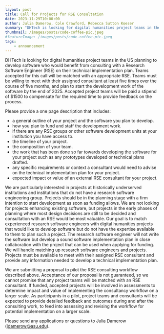 ```yaml
---
layout: post
title: Call for Projects for RSE Consultation
date: 2023-11-29T10:00:00
author: Julia Damerow, Cole Crawford, Rebecca Sutton Koeser
summary: "DHTech is looking for digital humanities project teams in the US planning to develop software who would benefit from consulting with a Research Software Engineer (RSE) on their technical implementation plan."
thumbnail: /images/posts/code-coffee-pic.jpeg
#featureImage: /images/posts/code-coffee-pic.jpeg
tags:
    - announcement
---
```


DHTech is looking for digital humanities project teams in the US planning to develop software who would benefit from consulting with a Research Software Engineer (RSE) on their technical implementation plan. Teams accepted for this call will be matched with an appropriate RSE. Teams must be willing to meet with their assigned consultant at least five times over the course of five months, and plan to start the development work of the software by the end of 2025. Accepted project teams will be paid a stipend of $1500 to compensate for the required time to provide feedback on the process. 

Please provide a one page description that includes:
- a general outline of your project and the software you plan to develop.
- how you plan to fund and staff the development work.
- if there are any RSE groups or other software development units at your institution you have access to. 
- the timeline of your project.
- the composition of your team.
- the work that has been done so far towards developing the software for your project such as any prototypes developed or technical plans drafted.
- any specific requirements or context a consultant would need to advise on the technical implementation plan for your project.
- expected impact or value of an external RSE consultant for your project.

We are particularly interested in projects at historically underserved institutions and institutions that do not have a research software engineering group. Projects should be in the planning stage with a firm intention to start development as soon as funding allows. We are not looking for projects enhancing existing software, but projects in the early phases of planning where most design decisions are still to be decided and consultation with an RSE would be most valuable. Our goal is to match experienced research software engineers with digital humanities projects that would like to develop software but do not have the expertise available to them to plan such a project. The research software engineer will not write the software but develop a sound software implementation plan in close collaboration with the project that can be used when applying for funding. We will handle matching up research software engineers and projects. Projects must be available to meet with their assigned RSE consultant and provide any information needed to develop a technical implementation plan.

We are submitting a proposal to pilot the RSE consulting workflow described above. Acceptance of our proposal is not guaranteed, so we cannot promise that any project teams will be matched with an RSE consultant. If funded, accepted projects will be involved in assessments to determine impact and value of implementing the consultancy workflow on a larger scale. As participants in a pilot, project teams and consultants will be expected to provide detailed feedback and outcomes during and after the consulting work, to feed into assessing and revising the workflow for potential implementation on a larger scale.   

Please send any applications or questions to Julia Damerow (jdamerow@asu.edu).
